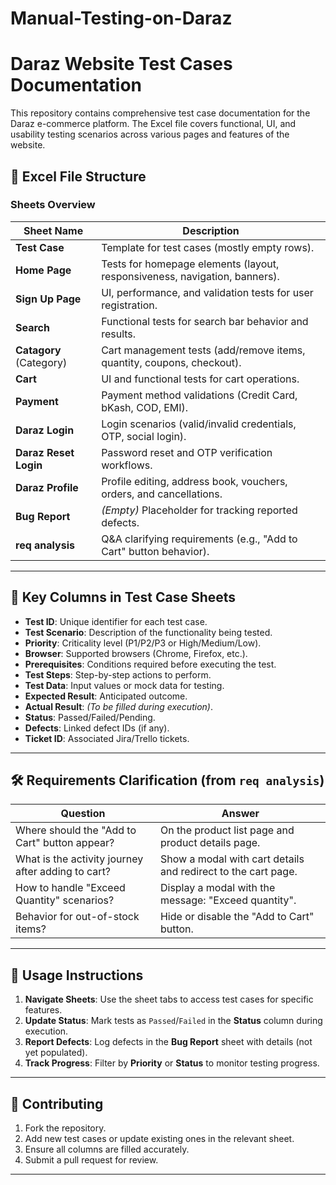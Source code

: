 # Manual-Testing-on-Daraz
# Daraz Website Test Cases Documentation

This repository contains comprehensive test case documentation for the Daraz e-commerce platform. The Excel file covers functional, UI, and usability testing scenarios across various pages and features of the website.

## 📁 Excel File Structure

### Sheets Overview
| Sheet Name             | Description                                                                 |
|------------------------|-----------------------------------------------------------------------------|
| **Test Case**          | Template for test cases (mostly empty rows).                                |
| **Home Page**          | Tests for homepage elements (layout, responsiveness, navigation, banners). |
| **Sign Up Page**       | UI, performance, and validation tests for user registration.               |
| **Search**             | Functional tests for search bar behavior and results.                      |
| **Catagory** (Category)| Cart management tests (add/remove items, quantity, coupons, checkout).     |
| **Cart**               | UI and functional tests for cart operations.                               |
| **Payment**            | Payment method validations (Credit Card, bKash, COD, EMI).                 |
| **Daraz Login**        | Login scenarios (valid/invalid credentials, OTP, social login).            |
| **Daraz Reset Login**  | Password reset and OTP verification workflows.                             |
| **Daraz Profile**      | Profile editing, address book, vouchers, orders, and cancellations.        |
| **Bug Report**         | *(Empty)* Placeholder for tracking reported defects.                       |
| **req analysis**       | Q&A clarifying requirements (e.g., "Add to Cart" button behavior).         |

---

## 📝 Key Columns in Test Case Sheets
- **Test ID**: Unique identifier for each test case.
- **Test Scenario**: Description of the functionality being tested.
- **Priority**: Criticality level (P1/P2/P3 or High/Medium/Low).
- **Browser**: Supported browsers (Chrome, Firefox, etc.).
- **Prerequisites**: Conditions required before executing the test.
- **Test Steps**: Step-by-step actions to perform.
- **Test Data**: Input values or mock data for testing.
- **Expected Result**: Anticipated outcome.
- **Actual Result**: *(To be filled during execution)*.
- **Status**: Passed/Failed/Pending.
- **Defects**: Linked defect IDs (if any).
- **Ticket ID**: Associated Jira/Trello tickets.

---

## 🛠️ Requirements Clarification (from `req analysis`)
| Question                                                                 | Answer                                                                       |
|--------------------------------------------------------------------------|------------------------------------------------------------------------------|
| Where should the "Add to Cart" button appear?                           | On the product list page and product details page.                          |
| What is the activity journey after adding to cart?                      | Show a modal with cart details and redirect to the cart page.               |
| How to handle "Exceed Quantity" scenarios?                              | Display a modal with the message: "Exceed quantity".                        |
| Behavior for out-of-stock items?                                        | Hide or disable the "Add to Cart" button.                                   |

---

## 🚀 Usage Instructions
1. **Navigate Sheets**: Use the sheet tabs to access test cases for specific features.
2. **Update Status**: Mark tests as `Passed`/`Failed` in the **Status** column during execution.
3. **Report Defects**: Log defects in the **Bug Report** sheet with details (not yet populated).
4. **Track Progress**: Filter by **Priority** or **Status** to monitor testing progress.

---

## 👥 Contributing
1. Fork the repository.
2. Add new test cases or update existing ones in the relevant sheet.
3. Ensure all columns are filled accurately.
4. Submit a pull request for review.

---
